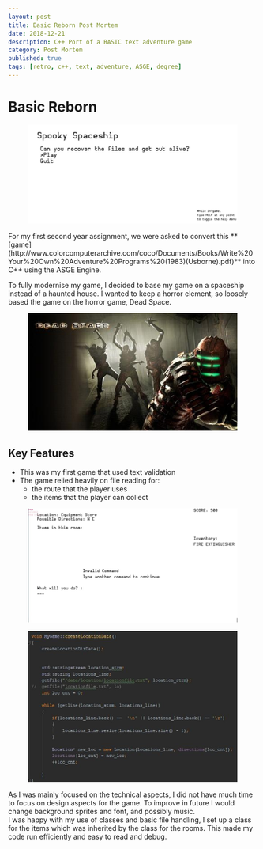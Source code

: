 ```yaml
---
layout: post
title: Basic Reborn Post Mortem
date: 2018-12-21
description: C++ Port of a BASIC text adventure game
category: Post Mortem
published: true
tags: [retro, c++, text, adventure, ASGE, degree]
---
```

# Basic Reborn
<figure>
    <img src="../assets/img/BR3.JPG">
    </figure>
For my first second year assignment, we were asked to convert this **[game](http://www.colorcomputerarchive.com/coco/Documents/Books/Write%20Your%20Own%20Adventure%20Programs%20(1983)(Usborne).pdf)** into C++ using the ASGE Engine.

To fully modernise my game, I decided to base my game on a spaceship instead of a haunted house. I wanted to keep a horror element, so loosely based the game on the horror game, Dead Space.
<figure>
    <img src="../assets/img/deadspace.jpg">
 </figure>
    
## Key Features
 - This was my first game that used text validation
 - The game relied heavily on file reading for:
    - the route that the player uses
    - the items that the player can collect
  <figure> 
    <img src="../assets/img/BR1.jpg">
   </figure>
   
   <figure>
    <img src="../assets/img/BR2.JPG">
   </figure>
    
   As I was mainly focused on the technical aspects, I did not have much time to focus on design aspects for the game.
   To improve in future I would change background sprites and font, and possibly music. <br>
   I was happy with my use of classes and basic file handling, I set up a class for the items which was inherited by the class for the 
   rooms. This made my code run efficiently and easy to read and debug.
    
